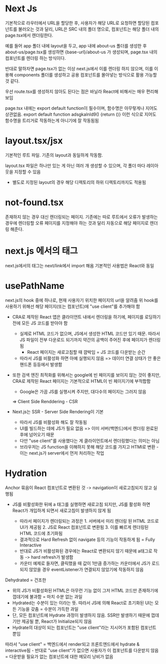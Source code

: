 # Next Js

기본적으로 라우터에서 URL을 할당한 후, 사용자가 해당 URL로 요청하면 할당된 컴포넌트를 불러오는 것과 달리, URL은 SRC 내의 폴더 명으로, 컴포넌트는 해당 폴더 내의 page.tsx에서 렌더링한다.

예를 들어 app 폴더 내에 layout을 두고, app 내에 about-us 폴더를 생성한 후 about-us/page.tsx를 생성하면 {base-url}/about-us 가 생성되며, page.tsx 내의 컴포넌트를 렌더링 하는 방식이다.

반대로 말하자면 page.tsx가 없는 이상 next.js에서 이를 렌더링 하지 않으며, 이를 이용해 components 폴더를 생성하고 공용 컴포넌트를 몰아넣는 방식으로 활용 가능할 것 같다.

우선 route.tsx를 생성하지 않아도 된다는 점은 바닐라 React에 비해서는 매우 편리해보임

page.tsx 내에는 export default function이 필수이며, 함수명은 아무렇게나 지어도 상관없음. export default function adsgkalnld9() {return ()} 이런 식으로 지어도 함수명을 트리거로 작동하는게 아니기에 잘 작동됨됨

# layout.tsx/jsx

기본적인 루트 파일. 기존의 layout과 동일하게 작동함.

layout.tsx 파일은 하나만 있는 게 아닌 여러 개 생성할 수 있으며, 각 폴더 마다 레이아웃을 지정할 수 있음

- 별도로 지정된 layout의 경우 해당 디렉토리의 하위 디렉토리까지도 적용됨

# not-found.tsx

존재하지 않는 경우 대신 렌더링되는 페이지. 기존에는 따로 루트에서 오류가 발생하는 경우에 렌더링할 오류 페이지를 지정해야 하는 것과 달리 자동으로 해당 페이지로 렌더링 해준다.

# next.js 에서의 <link> 태그

next.js에서의 <link> 태그는 next/link에서 import 해옴
기본적인 사용법은 React와 동일

# usePathName

next.js의 hook 중에 하나로, 현재 사용자기 위치한 페이지의 url을 알려줌
위 hook를 사용하기 위해선 해당 페이지(또는 컴포넌트)에 "use client"를 추가해야 함

- CRA로 제작된 React 앱은 클라이언트 내에서 렌더링을 하기에, 페이지를 로딩하기 전에 모든 JS 코드를 받아야 함
  - 실제로 HTML 코드가 없으며, JS에서 생성한 HTML 코드만 있기 때문. 따라서 JS 파일이 전부 다운로드 되기까지 약간의 공백이 주어진 후에 페이지가 렌더링됨
    - React 페이지는 새로고침할 때 깜박임 = JS 코드를 다운받는 순간
  - 따라서 JS를 비활성화 하면 아예 실행되지 않음 => 데이터 연결 상태가 안 좋은 핸드폰 등등에서 발생함
- 또한 검색 엔진 최적화를 위해서는 google에 빈 페이지를 보이지 않는 것이 좋지만, CRA로 제작된 React 페이지는 기본적으로 HTML이 빈 페이지기에 부적합함

  - Google은 가끔 JS를 실행시켜 주지만, 대다수의 페이지는 그러지 않음

  => Client Side Renddering - CSR

- Next.js는 SSR - Server Side Rendering이 기본
  - 따라서 JS를 비활성화 해도 잘 작동됨
  - UI를 빌드하는 데에 JS가 필요 없음 => 이미 서버(백엔드)에서 렌더링 완료된 후에 넘어오기 때문
  - 다만 "use client"를 사용했다는 게 클라이언트에서 렌더링했다는 의미는 아님
  - 브라우저는 JS function을 이해하지 못해 해당 코드를 가지고 HTMl로 변환 - 이는 next.js가 server에서 먼저 처리하는 작업

# Hydration

Anchor 묶음이 React 컴포넌트로 변환된 것 -> navigation이 새로고침되지 않고 실행됨

- JS를 비활성화한 뒤에 a 태그를 실행하면 새로고침 되지만, JS를 활성화 하면 React가 개입하게 되면서 새로고침이 발생하지 않게 됨

  - 따라서 페이지가 렌더링되는 과정은 1. 서버에서 미리 렌더링 된 HTML 코드로 UI가 제공됨 2. JS로 React 컴포넌트로 변환됨 3. 이를 빠르게 렌더링된 HTML 코드에 초기화됨
  - 결과적으로 Hard Refresh 없이 navigate 등의 기능이 작동하게 됨 = Fully Interactive
  - 반대로 JS가 비활성화된 경우에는 React로 변환되지 않기 때문에 a태그로 작동 -> hard refresh가 발생함
  - 카운터 예제로 들자면, 클릭했을 때 값이 1만큼 증가하는 카운터에서 JS가 로드되지 않았을 경우 eventListener가 연결되지 않았기에 작동하지 않음

Dehydrated = 건조한

- 위의 JS가 비활성화된 HTML은 아무런 기능 없이 그저 HTML 코드만 존재하기에 껍데기에 불과함 = 마치 수분 없는 과일
- Hydrated는 수분이 있는 이라는 뜻. 따라서 JS에 의해 React로 초기화된 UI는 모든 기능을 갖춤 = 수분이 가득한 과일
- 단, 모든 컴포넌트에 Hydrate 과정이 발생하지 않음. SSR만 발생하기 때문에 껍데기만 제공될 뿐, React가 Initialize되지 않음
- Hydrate의 대상이 되는 컴포넌트는 "use client"라는 지시어가 포함된 컴포넌트 뿐임

따라서 "use client" = 백엔드에서 render되고 프론트엔드에서 hydrate & interactive됨 - 반대로 "use client"가 없으면 사용자가 이 컴포넌트를 다운받지 않음 = 다운받을 필요가 없는 컴포넌트에 대한 메모리 낭비가 없음
